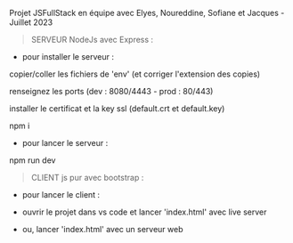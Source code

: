 Projet JSFullStack en équipe avec Elyes, Noureddine, Sofiane et Jacques - Juillet 2023



> SERVEUR NodeJs avec Express :

* pour installer le serveur :

copier/coller les fichiers de 'env' (et corriger l'extension des copies)

renseignez les ports (dev : 8080/4443 - prod : 80/443)

installer le certificat et la key ssl (default.crt et default.key)

npm i


* pour lancer le serveur :

npm run dev



> CLIENT js pur avec bootstrap :

* pour lancer le client :

- ouvrir le projet dans vs code et lancer 'index.html' avec live server

- ou, lancer 'index.html' avec un serveur web
